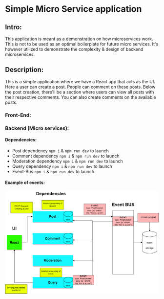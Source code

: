 # Simple Micro Service application

## Intro:

This application is meant as a demonstration on how microservices work. This is not to be used as an optimal boilerplate for future micro services. It's however utilized to demonstrate the complexity & design of backend microservices.

## Description:

This is a simple application where we have a React app that acts as the UI. Here a user can create a post. People can comment on these posts. Below the post creation, there'll be a section where users can view all posts with their respective comments. You can also create comments on the available posts.

### Front-End:

### Backend (Micro services):

#### Dependencies:

-   Post dependency `npm i` & `npm run dev` to launch
-   Comment dependency `npm i` & `npm run dev` to launch
-   Moderation dependency `npm i` & `npm run dev` to launch
-   Query dependency `npm i` & `npm run dev` to launch
-   Event-Bus `npm i` & `npm run dev` to launch

#### Example of events:

![Diagram event](https://github.com/berkan-alci/node.js-microservices-explained/blob/main/readme-images/Service-explanantion.png)
